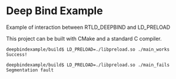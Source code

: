 # Deep Bind Example
Example of interaction between RTLD_DEEPBIND and LD_PRELOAD

This project can be built with CMake and a standard C compiler.

```
deepbindexample/build$ LD_PRELOAD=./libpreload.so ./main_works
Success!
```

```
deepbindexample/build$ LD_PRELOAD=./libpreload.so ./main_fails
Segmentation fault
```
